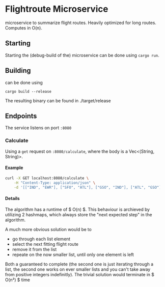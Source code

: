 # Flightroute Microservice

microservice to summarize flight routes.
Heavily optimized for long routes.
Computes in O(n).

## Starting

Starting the (debug-build of the) microservice can be done using `cargo run`.


## Building

can be done using

```
cargo build --release
```

The resulting binary can be found in ./target/release


## Endpoints

The service listens on port `:8080`

### Calculate

Using a `get` request on `:8080/calculate`, where the body is a Vec<(String, String)>.

#### Example

```bash
curl -X GET localhost:8080/calculate \
    -H "Content-Type: application/json" \
    -d '[["IND", "EWR"], ["SFO", "ATL"], ["GSO", "IND"], ["ATL", "GSO"]]'
```

#### Details

The algorithm has a runtime of $ O(n) $.
This behaviour is archieved by utilizing 2 hashmaps, which always store the "next expected step" in the algorithm.

A much more obvious solution would be to
- go through each list element
- select the next fitting flight route
- remove it from the list
- repeate on the now smaller list, until only one element is left

Both a guaranteed to complete (the second one is just iterating through a list, the second one works on ever smaller lists and you can't take away from positive integers indefinitly).
The trivial solution would terminate in $ O(n²) $ time
